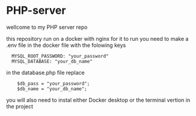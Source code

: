 # PHP-server
wellcome to my PHP server repo

this repository run on a docker with nginx 
for it to run you need to make a .env file 
in the docker file with the folowing keys

      MYSQL_ROOT_PASSWORD: "your_password"
      MYSQL_DATABASE: "your_db_name"

in the database.php file replace

        $db_pass = "your_password";
        $db_name = "your_db_name";

you will also need to instal either Docker desktop or the terminal vertion in the project